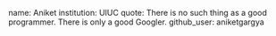 name: Aniket
institution: UIUC
quote: There is no such thing as a good programmer. There is only a good Googler.
github_user: aniketgargya
